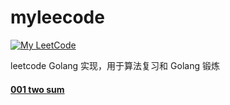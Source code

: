 myleecode
===
[![My LeetCode](https://img.shields.io/badge/LeetCode-KevinBai-brightgreen.svg)](https://leetcode-cn.com/kevinbaisg)

leetcode Golang 实现，用于算法复习和 Golang 锻炼 

#### [001 two sum](https://github.com/KevinBaiSg/myleecode/tree/master/001_two%20sum)